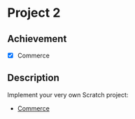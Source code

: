 # Project 2

## Achievement

- [x] Commerce


## Description

Implement your very own Scratch project:
- [Commerce](https://cs50.harvard.edu/web/2020/projects/2/commerce/)